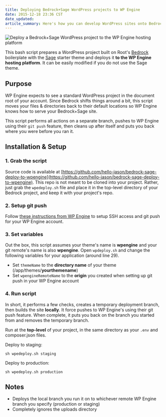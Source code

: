 ```yaml
---
title: Deploying Bedrock+Sage WordPress projects to WP Engine
date: 2015-12-18 23:36 CST
date_updated:
article_summary: Here's how you can develop WordPress sites onto Bedrock and deploy to the WP Engine hosting platform.
---
```


![Deploy a Bedrock+Sage WordPress project to the WP Engine hosting platform](assets/img/articles/bedrock-wordpress-deploy-to-wp-engine.jpg)

This bash script prepares a WordPress project built on Root's [Bedrock](https://roots.io/bedrock/) boilerplate with the [Sage](https://roots.io/sage/) starter theme and deploys it **to the WP Engine hosting platform**. It can be easily modified if you do not use the Sage theme.

## Purpose

WP Engine expects to see a standard WordPress project in the document root of your account. Since Bedrock shifts things around a bit, this script moves your files &amp; directories back to their default locations so WP Engine knows how to serve your Bedrock+Sage site.

This script performs all actions on a separate branch, pushes to WP Engine using their `git push` feature, then cleans up after itself and puts you back where you were before you ran it.

## Installation &amp; Setup

### 1. Grab the script

Source code is available at [https://github.com/hello-jason/bedrock-sage-deploy-to-wpengine](https://github.com/hello-jason/bedrock-sage-deploy-to-wpengine). This repo is not meant to be cloned into your project. Rather, just grab the `wpedeploy.sh` file and place it in the top-level directory of your Bedrock project, and keep it with your project's repo.

### 2. Setup git push

Follow [these instructions from WP Engine](https://wpengine.com/git/) to setup SSH access and git push for your WP Engine account.

### 3. Set variables

Out the box, this script assumes your theme's name is **wpengine** and your git remote's name is also **wpengine**. Open `wpdeploy.sh` and change the following variables for your application (around line 29).

* Set `themeName` to the **directory name** of your theme (/app/themes/**yourthemename**)
* Set `wpengineRemoteName` to the **origin** you created when setting up git push in your WP Engine account

### 4. Run script

In short, it performs a few checks, creates a temporary deployment branch, then builds the site **locally**. It force pushes to WP Engine's using their git push feature. When complete, it puts you back on the branch you started from and removes the temporary branch.

Run at the **top-level** of your project, in the same directory as your `.env` and composer.json files.

Deploy to staging:

```
sh wpedeploy.sh staging
```

Deploy to production:

```
sh wpedeploy.sh production
```

## Notes

* Deploys the local branch you run it on to whichever remote WP Engine branch you specify (production or staging)
* Completely ignores the uploads directory
